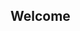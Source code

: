 

## Welcome
<script src="https://code.jquery.com/jquery-3.2.1.min.js"></script>
<div id="time"></div>
<script>
fetch('http://evanmackay.ca/static/time.json')
  .then((response) => {
    return response.json()
  })
  .then((data) => {
    console.log(data)
    $("#time").html("The time is: " + data.utc_datetime);
  })
  .catch((err) => {
    // Really? This code broke? Well okay then
  })
</script>
